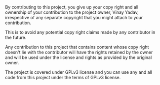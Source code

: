 By contributing to this project, you give up your copy right and all ownership of your contribution to the project owner, Vinay Yadav, irrespective of any separate copyright that you might attach to your contribution. 

This is to avoid any potential copy right claims made by any contributor in the future.

Any contribution to this project that contains content whose copy right doesn't lie with the contributor will have the rights retained by the owner and will be used under the license and rights as provided by the original owner.

The project is covered under GPLv3 license and you can use any and all code from this project under the terms of GPLv3 license.
